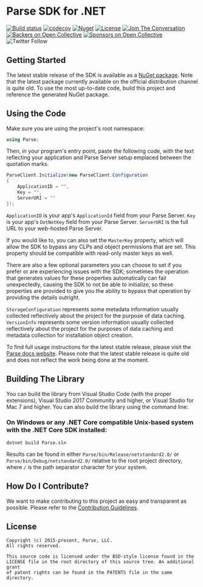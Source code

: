 # Parse SDK for .NET
[![Build status](https://ci.appveyor.com/api/projects/status/uoit0ona7m3x9bw6?svg=true)](https://ci.appveyor.com/project/ParseCommunity/parse-sdk-dotnet)
[![codecov](https://codecov.io/gh/parse-community/Parse-SDK-dotNET/branch/master/graph/badge.svg)](https://codecov.io/gh/parse-community/Parse-SDK-dotNET)
[![Nuget][nuget-svg]][nuget-link]
[![License][license-svg]][license-link]
[![Join The Conversation](https://img.shields.io/discourse/https/community.parseplatform.org/topics.svg)](https://community.parseplatform.org/c/parse-server)
[![Backers on Open Collective](https://opencollective.com/parse-server/backers/badge.svg)](#backers)
[![Sponsors on Open Collective](https://opencollective.com/parse-server/sponsors/badge.svg)](#sponsors)
![Twitter Follow](https://img.shields.io/twitter/follow/ParsePlatform.svg?label=Follow%20us%20on%20Twitter&style=social)

## Getting Started
The latest stable release of the SDK is available as a [NuGet package][nuget-link]. Note that the latest package currently available on the official distribution channel is quite old.
To use the most up-to-date code, build this project and reference the generated NuGet package.

## Using the Code
Make sure you are using the project's root namespace:

```cs
using Parse;
```

Then, in your program's entry point, paste the following code, with the text reflecting your application and Parse Server setup emplaced between the quotation marks.

```cs
ParseClient.Initialize(new ParseClient.Configuration
{
    ApplicationID = "",
    Key = "",
    ServerURI = ""
});
```

`ApplicationID` is your app's `ApplicationId` field from your Parse Server.
`Key` is your app's `DotNetKey` field from your Parse Server.
`ServerURI` is the full URL to your web-hosted Parse Server.

If you would like to, you can also set the `MasterKey` property, which will allow the SDK to bypass any CLPs and object permissions that are set. This property should be compatible with read-only master keys as well.

There are also a few optional parameters you can choose to set if you prefer or are experiencing issues with the SDK; sometimes the operation that generates values for these properties automatically can fail unexpectedly, causing the SDK to not be able to initialize, so these properties are provided to give you the ability to bypass that operation by providing the details outright.

`StorageConfiguration` represents some metadata information usually collected reflectively about the project for the purpose of data caching.
`VersionInfo` represents some version information usually collected reflectively about the project for the purposes of data caching and metadata collection for installation object creation.

To find full usage instructions for the latest stable release, please visit the [Parse docs website][parse-docs-link]. Please note that the latest stable release is quite old and does not reflect the work being done at the moment.

## Building The Library
You can build the library from Visual Studio Code (with the proper extensions), Visual Studio 2017 Community and higher, or Visual Studio for Mac 7 and higher. You can also build the library using the command line:

### On Windows or any .NET Core compatible Unix-based system with the .NET Core SDK installed:
```batch
dotnet build Parse.sln
```

Results can be found in either `Parse/bin/Release/netstandard2.0/` or `Parse/bin/Debug/netstandard2.0/` relative to the root project directory, where `/` is the path separator character for your system.

## How Do I Contribute?
We want to make contributing to this project as easy and transparent as possible. Please refer to the [Contribution Guidelines][contributing].

## License

```
Copyright (c) 2015-present, Parse, LLC.
All rights reserved.

This source code is licensed under the BSD-style license found in the
LICENSE file in the root directory of this source tree. An additional grant 
of patent rights can be found in the PATENTS file in the same directory.
```

 [contributing]: https://github.com/parse-community/Parse-SDK-dotNET/blob/master/CONTRIBUTING.md
 [license-svg]: https://img.shields.io/badge/license-BSD-lightgrey.svg
 [license-link]: https://github.com/parse-community/Parse-SDK-dotNET/blob/master/LICENSE
 [nuget-link]: http://nuget.org/packages/parse
 [nuget-svg]: https://img.shields.io/nuget/v/parse.svg
 [parse-docs-link]: http://docs.parseplatform.org/
